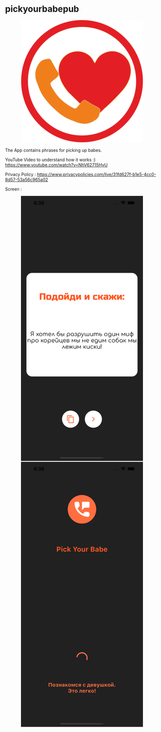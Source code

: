 # pickyourbabepub

<p align="middle">
  <img src="https://github.com/Ionitas/pickyourbabepub/blob/main/Logo/PickYourBabe.png"  width="400"/>
</p>

The App contains phrases for picking up babes. 

YouTube Video to understand how it works :) https://www.youtube.com/watch?v=NhV62715HyU

Privacy Policy : https://www.privacypolicies.com/live/31fd627f-b1e5-4cc0-8d57-53a56c965a02

Screen : 

<p align="middle">
  <img src="https://github.com/Ionitas/pickyourbabepub/blob/main/Sceens/Simulator%20Screen%20Shot%20-%20iPhone%2012%20Pro%20Max%20-%202021-04-24%20at%2008.36.42.png"  width="400"/>
  <img src="https://github.com/Ionitas/pickyourbabepub/blob/main/Sceens/Simulator%20Screen%20Shot%20-%20iPhone%2012%20Pro%20Max%20-%202021-04-24%20at%2008.36.30.png" width="400"/>
</p>


